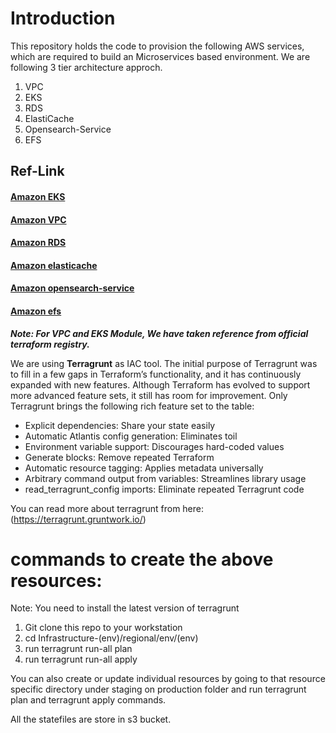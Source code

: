 # Introduction
This repository holds the code to provision the following AWS services, which are required to build an Microservices based environment. We are following 3 tier architecture approch. 

1. VPC
2. EKS
3. RDS
4. ElastiCache
5. Opensearch-Service
6. EFS


## Ref-Link
#### [Amazon EKS](https://aws.amazon.com/eks/)
#### [Amazon VPC](https://aws.amazon.com/vpc/)
#### [Amazon RDS](https://aws.amazon.com/rds/)
#### [Amazon elasticache](https://aws.amazon.com/elasticache/)
#### [Amazon opensearch-service](https://aws.amazon.com/opensearch-service/)
#### [Amazon efs](https://aws.amazon.com/efs/)
**_Note: For VPC and EKS Module, We have taken reference from official terraform registry._**

We are using **Terragrunt** as IAC tool.
The initial purpose of Terragrunt was to fill in a few gaps in Terraform’s functionality, and it has continuously expanded with new features. Although Terraform has evolved to support more advanced feature sets, it still has room for improvement. Only Terragrunt brings the following rich feature set to the table:

* Explicit dependencies: Share your state easily
* Automatic Atlantis config generation: Eliminates toil
* Environment variable support: Discourages hard-coded values
* Generate blocks: Remove repeated Terraform
* Automatic resource tagging: Applies metadata universally
* Arbitrary command output from variables: Streamlines library usage
* read_terragrunt_config imports: Eliminate repeated Terragrunt code

You can read more about terragrunt from here: (https://terragrunt.gruntwork.io/)


# commands to create the above resources:
Note: You need to install the latest version of terragrunt
1. Git clone this repo to your workstation
2. cd Infrastructure-(env)/regional/env/(env)
3. run terragrunt run-all plan 
4. run terragrunt run-all apply

You can also create or update individual resources by going to that resource specific directory under staging on production folder and run terragrunt plan and terragrunt apply commands.

All the statefiles are store in s3 bucket.
